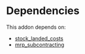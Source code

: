 # Dependencies

This addon depends on:

- [stock_landed_costs](../../odoo-bringout-oca-ocb-stock_landed_costs)
- [mrp_subcontracting](../../odoo-bringout-oca-ocb-mrp_subcontracting)
